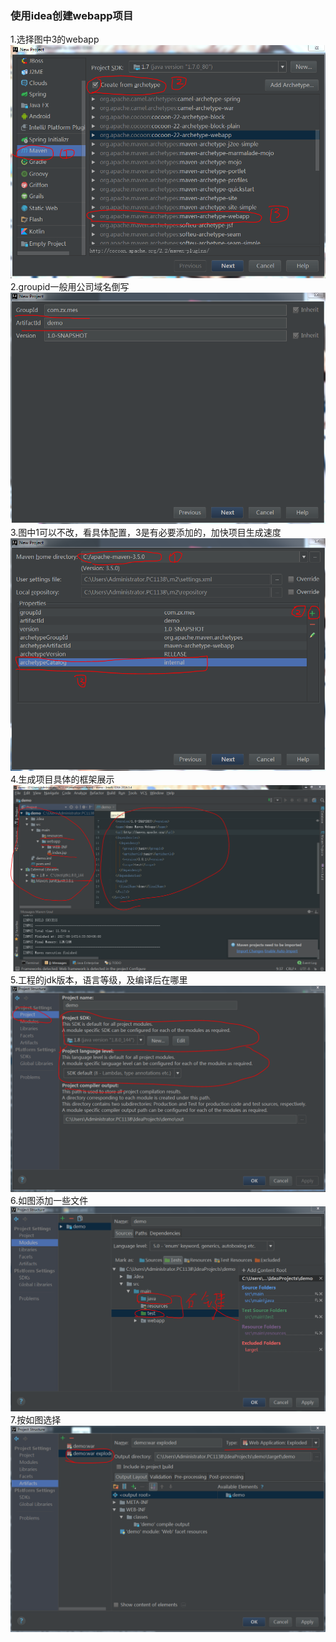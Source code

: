 ### 使用idea创建webapp项目
1.选择图中3的webapp
![图片](imgs/webapp.PNG)
2.groupid一般用公司域名倒写
![图片](imgs/webapp2.PNG)
3.图中1可以不改，看具体配置，3是有必要添加的，加快项目生成速度
![图片](imgs/webapp3.PNG)
4.生成项目具体的框架展示
![图片](imgs/webapp4.PNG)
5.工程的jdk版本，语言等级，及编译后在哪里
![图片](imgs/webapp5.PNG)
6.如图添加一些文件
![图片](imgs/webapp6.PNG)
7.按如图选择
![图片](imgs/webapp7.PNG)

